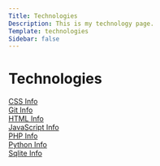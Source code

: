 ```yaml
---
Title: Technologies
Description: This is my technology page.
Template: technologies
Sidebar: false
---
```


<h1>Technologies</h1>

<div class="css-box">
<a href="../portfolio/css">CSS Info</a>
</div>

<div class="git-box">
<a href="../portfolio/git">Git Info</a>
</div>

<div class="html-box">
<a href="../portfolio/html">HTML Info</a>
</div>

<div class="js-box">
<a href="../portfolio/javascript">JavaScript Info</a>
</div>

<div class="php-box">
<a href="../portfolio/php">PHP Info</a>
</div>

<div class="python-box">
<a href="../portfolio/python">Python Info</a>
</div>

<div class="sql-box">
<a href="../portfolio/sqlite">Sqlite Info</a>
</div>
